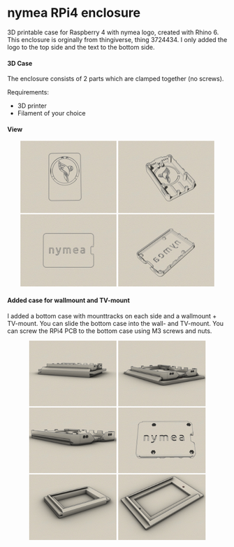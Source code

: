 # nymea RPi4 enclosure
3D printable case for Raspberry 4 with nymea logo, created with Rhino 6.
This enclosure is orginally from thingiverse, thing 3724434. 
I only added the logo to the top side and the text to the bottom side.

#### 3D Case

The enclosure consists of 2 parts which are clamped together (no screws). 

Requirements:
* 3D printer 
* Filament of your choice

#### View
<p align="center">
<img src="Top.jpg" width="220"> 
<img src="Top-iso-inside.jpg" width="220">
<img src="Bottom.jpg" width="220">
<img src="Bottom-iso-inside.jpg" width="220">
</p>

#### Added case for wallmount and TV-mount

I added a bottom case with mounttracks on each side and a wallmount + TV-mount. 
You can slide the bottom case into the wall- and TV-mount. 
You can screw the RPi4 PCB to the bottom case using M3 screws and nuts.
<p align="center">
<img src="mounted-tvmount.jpg" height="150"> 
<img src="mounted-wallmount.jpg" height="150"> 
<img src="mounttracks.jpg" height="150"> 
<img src="screws.jpg" height="150"> 
<img src="TV-arm-mount.jpg" height="150"> 
<img src="wallmount.jpg" height="150"> 
</p>
